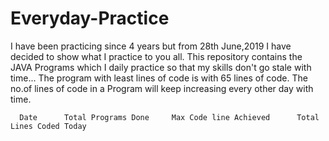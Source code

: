 # Everyday-Practice
I have been practicing since 4 years but from 28th June,2019 I have decided to show what I practice to you all.
This repository contains the JAVA Programs which I daily practice so that my skills don't go stale with time...
The program with least lines of code is with 65 lines of code.
The no.of lines of code in a Program will keep increasing every other day with time.

      Date      Total Programs Done     Max Code line Achieved      Total Lines Coded Today
